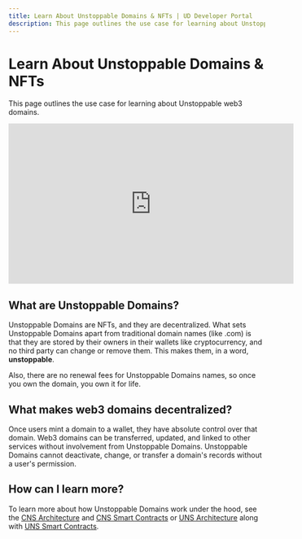 ```yaml
---
title: Learn About Unstoppable Domains & NFTs | UD Developer Portal
description: This page outlines the use case for learning about Unstoppable web3 domains.
---
```


# Learn About Unstoppable Domains & NFTs
This page outlines the use case for learning about Unstoppable web3 domains.

<div class="video-container">
<iframe width="560" height="315" src="https://www.youtube.com/embed/rs-lYFtwqds" title="YouTube video player" frameborder="0" allow="accelerometer; autoplay; clipboard-write; encrypted-media; gyroscope; picture-in-picture" allowfullscreen></iframe>
</div>

## What are Unstoppable Domains?

Unstoppable Domains are NFTs, and they are decentralized. What sets Unstoppable Domains apart from traditional domain names (like .com) is that they are stored by their owners in their wallets like cryptocurrency, and no third party can change or remove them. This makes them, in a word, **unstoppable**.

Also, there are no renewal fees for Unstoppable Domains names, so once you own the domain, you own it for life.

## What makes web3 domains decentralized?

Once users mint a domain to a wallet, they have absolute control over that domain. Web3 domains can be transferred, updated, and linked to other services without involvement from Unstoppable Domains. Unstoppable Domains cannot deactivate, change, or transfer a domain's records without a user's permission.

## How can I learn more?

To learn more about how Unstoppable Domains work under the hood, see the [CNS Architecture](/getting-started/domain-registry-essentials/cns-architecture-overview.md) and [CNS Smart Contracts](/developer-toolkit/reference/smart-contracts/cns-smart-contracts.md) or [UNS Architecture](/getting-started/domain-registry-essentials/uns-architecture-overview.md) along with [UNS Smart Contracts](/developer-toolkit/reference/smart-contracts/uns-smart-contracts.md).
